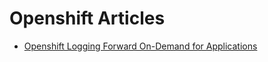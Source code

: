 # Openshift Articles

- [ Openshift Logging Forward On-Demand for Applications ](openshift-logforward-app/ARTICLE.md )